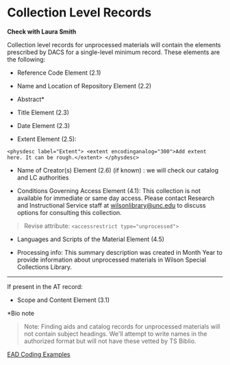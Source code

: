 # Collection Level Records

**Check with Laura Smith**

Collection level records for unprocessed materials will contain the elements prescribed by DACS for a single-level minimum record. These elements are the following:  

- Reference Code Element (2.1)

- Name and Location of Repository Element (2.2)

- Abstract*

- Title Element (2.3)

- Date Element (2.3)

- Extent Element (2.5):

```<physdesc label="Extent"> <extent encodinganalog="300">Add extent here. It can be rough.</extent> </physdesc>```

- Name of Creator(s) Element (2.6) (if known) : we will check our catalog and LC authorities

- Conditions Governing Access Element (4.1): This collection is not available for immediate or same day access. Please contact Research and Instructional Service staff at wilsonlibrary@unc.edu to discuss options for consulting this collection.  

> Revise attribute: ```<accessrestrict type="unprocessed">```

- Languages and Scripts of the Material Element (4.5)

- Processing info: This summary description was created in Month Year to provide information about unprocessed materials in Wilson Special Collections Library. 

***

If present in the AT record:

- Scope and Content Element (3.1)

*Bio note

> Note: Finding aids and catalog records for unprocessed materials will not contain subject headings. We'll attempt to write names in the authorized format but will not have these vetted by TS Biblio.  


[EAD Coding Examples](https://intranet.lib.unc.edu/wikis/msspace/index.php/Coding_examples)



